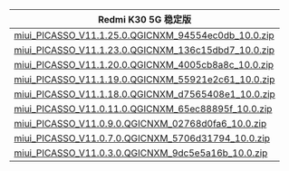 | Redmi K30 5G  稳定版    |
| ---- |
| [miui_PICASSO_V11.1.25.0.QGICNXM_94554ec0db_10.0.zip](https://hugeota.d.miui.com/V11.1.25.0.QGICNXM/miui_PICASSO_V11.1.25.0.QGICNXM_94554ec0db_10.0.zip)    |
| [miui_PICASSO_V11.1.23.0.QGICNXM_136c15dbd7_10.0.zip](https://hugeota.d.miui.com/V11.1.23.0.QGICNXM/miui_PICASSO_V11.1.23.0.QGICNXM_136c15dbd7_10.0.zip)    |
| [miui_PICASSO_V11.1.20.0.QGICNXM_4005cb8a8c_10.0.zip](https://hugeota.d.miui.com/V11.1.20.0.QGICNXM/miui_PICASSO_V11.1.20.0.QGICNXM_4005cb8a8c_10.0.zip)    |
| [miui_PICASSO_V11.1.19.0.QGICNXM_55921e2c61_10.0.zip](https://hugeota.d.miui.com/V11.1.19.0.QGICNXM/miui_PICASSO_V11.1.19.0.QGICNXM_55921e2c61_10.0.zip)    |
| [miui_PICASSO_V11.1.18.0.QGICNXM_d7565408e1_10.0.zip](https://hugeota.d.miui.com/V11.1.18.0.QGICNXM/miui_PICASSO_V11.1.18.0.QGICNXM_d7565408e1_10.0.zip)    |
| [miui_PICASSO_V11.0.11.0.QGICNXM_65ec88895f_10.0.zip](https://hugeota.d.miui.com/V11.0.11.0.QGICNXM/miui_PICASSO_V11.0.11.0.QGICNXM_65ec88895f_10.0.zip)    |
| [miui_PICASSO_V11.0.9.0.QGICNXM_02768d0fa6_10.0.zip](https://hugeota.d.miui.com/V11.0.9.0.QGICNXM/miui_PICASSO_V11.0.9.0.QGICNXM_02768d0fa6_10.0.zip)    |
| [miui_PICASSO_V11.0.7.0.QGICNXM_5706d31794_10.0.zip](https://hugeota.d.miui.com/V11.0.7.0.QGICNXM/miui_PICASSO_V11.0.7.0.QGICNXM_5706d31794_10.0.zip)    |
| [miui_PICASSO_V11.0.3.0.QGICNXM_9dc5e5a16b_10.0.zip](https://hugeota.d.miui.com/V11.0.3.0.QGICNXM/miui_PICASSO_V11.0.3.0.QGICNXM_9dc5e5a16b_10.0.zip)    |
